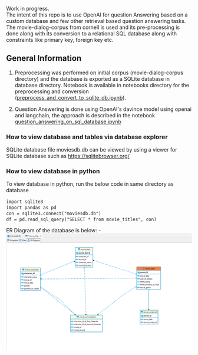 Work in progress.  
The intent of this repo is to use OpenAI for question Answering based on a custom database and few other retrieval based question answering tasks.  
The movie-dialog-corpus from cornell is used and its pre-processing is done along with its conversion to a relational SQL database along with constraints like primary key, foreign key etc.  

## General Information

1. Preprocessing was performed on initial corpus (movie-dialog-corpus directory) and the database is exported as a SQLite database in database directory. Notebook is available in notebooks directory for the preprocessing and conversion ([preprocess_and_convert_to_sqlite_db.ipynb](./notebooks/preprocess_and_convert_to_sqlite_db.ipynb)).

2. Question Answering is done using OpenAI's davince model using openai and langchain, the approach is described in the notebook [question_answering_on_sql_database.ipynb](./notebooks/question_answering_on_sql_database.ipynb)   

### How to view database and tables via database explorer
SQLite database file moviesdb.db can be viewed by using a viewer for SQLite database such as https://sqlitebrowser.org/  

### How to view database in python
To view database in python, run the below code in same directory as database
```
import sqlite3
import pandas as pd
con = sqlite3.connect("moviesdb.db")
df = pd.read_sql_query("SELECT * from movie_titles", con)
```

ER Diagram of the database is below: -
![ER_Diagram](./img/ER_diagram.png)